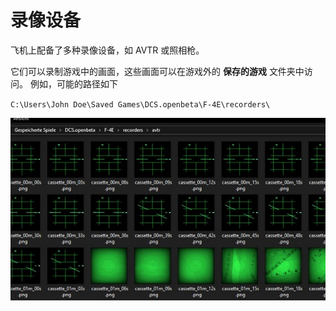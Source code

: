 # 录像设备

飞机上配备了多种录像设备，如 AVTR 或照相枪。

它们可以录制游戏中的画面，这些画面可以在游戏外的 **保存的游戏** 文件夹中访问。
例如，可能的路径如下

`C:\Users\John Doe\Saved Games\DCS.openbeta\F-4E\recorders\`

![AVTR Folder](../img/avtr_folder.jpg)
